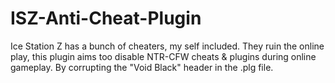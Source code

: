# ISZ-Anti-Cheat-Plugin
Ice Station Z has a bunch of cheaters, my self included. They ruin the online play, this plugin aims too disable NTR-CFW cheats &amp; plugins during online gameplay. By corrupting the "Void Black" header in the .plg file. 
